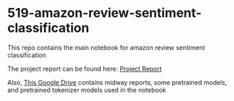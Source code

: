 # 519-amazon-review-sentiment-classification

This repo contains the main notebook for amazon review sentiment classification

The project report can be found here: [Project Report](https://docs.google.com/document/d/1eLxEszQMLBgc5bbpdkTMwQn7vSXnEFPa/edit?usp=sharing&ouid=104028823990075327242&rtpof=true&sd=true)

Also, [This Google Drive](https://drive.google.com/drive/folders/1k61pavFeuizfY7FAcVOArSYMj2UN_2SS?usp=sharing) contains midway reports, some pretrained models, and pretrained tokenizer models used in the notebook

